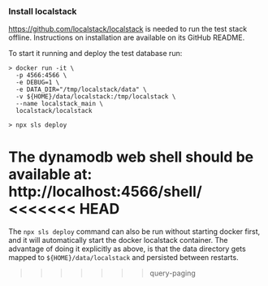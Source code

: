 ### Install localstack

https://github.com/localstack/localstack is needed to run the test stack
offline. Instructions on installation are available on its GitHub README.

To start it running and deploy the test database run:

    > docker run -it \
      -p 4566:4566 \
      -e DEBUG=1 \
      -e DATA_DIR="/tmp/localstack/data" \
      -v ${HOME}/data/localstack:/tmp/localstack \
      --name localstack_main \
      localstack/localstack

    > npx sls deploy

The dynamodb web shell should be available at: http://localhost:4566/shell/
<<<<<<< HEAD
=======

The `npx sls deploy` command can also be run without starting docker first,
and it will automatically start the docker localstack container. The advantage
of doing it explicitly as above, is that the data directory gets mapped to
`${HOME}/data/localstack` and persisted between restarts.
>>>>>>> query-paging
